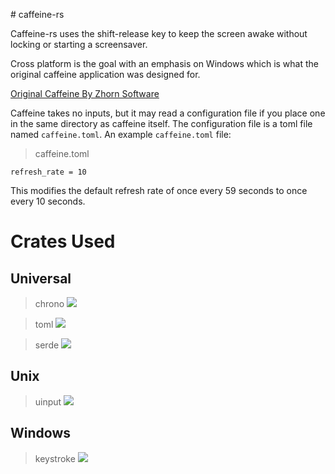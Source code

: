 #   c a f f e i n e - r s 

Caffeine-rs uses the shift-release key to keep the screen awake without locking or starting a screensaver.

Cross platform is the goal with an emphasis on Windows which is what the original caffeine application was designed for.

[Original Caffeine By Zhorn Software](http://www.zhornsoftware.co.uk/caffeine/)

Caffeine takes no inputs, but it may read a configuration file if you place one in the same directory as caffeine itself. The configuration file is a toml file named `caffeine.toml`. An example `caffeine.toml` file:

> caffeine.toml
```
refresh_rate = 10
```
This modifies the default refresh rate of once every 59 seconds to once every 10 seconds.

Crates Used
===

Universal
---
> chrono ![](https://img.shields.io/crates/v/chrono.svg)

> toml ![](https://img.shields.io/crates/v/toml.svg)

> serde ![](https://img.shields.io/crates/v/serde.svg)

Unix
---
> uinput ![](https://img.shields.io/crates/v/uinput.svg)

Windows
---
> keystroke ![](https://img.shields.io/crates/v/keystroke.svg)
